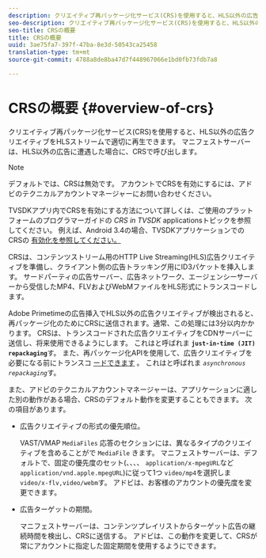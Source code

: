 ```yaml
---
description: クリエイティブ再パッケージ化サービス(CRS)を使用すると、HLS以外の広告クリエイティブをHLSストリームで適切に再生できます。 マニフェストサーバーは、HLS以外の広告に遭遇した場合に、CRSで呼び出します。
seo-description: クリエイティブ再パッケージ化サービス(CRS)を使用すると、HLS以外の広告クリエイティブをHLSストリームで適切に再生できます。 マニフェストサーバーは、HLS以外の広告に遭遇した場合に、CRSで呼び出します。
seo-title: CRSの概要
title: CRSの概要
uuid: 3ae75fa7-397f-47ba-8e3d-50543ca25458
translation-type: tm+mt
source-git-commit: 4788a8de8ba47d7f448967066e1bd0fb73fdb7a8

---
```



# CRSの概要 {#overview-of-crs}

クリエイティブ再パッケージ化サービス(CRS)を使用すると、HLS以外の広告クリエイティブをHLSストリームで適切に再生できます。 マニフェストサーバーは、HLS以外の広告に遭遇した場合に、CRSで呼び出します。

>[!NOTE]
>
>デフォルトでは、CRSは無効です。 アカウントでCRSを有効にするには、アドビのテクニカルアカウントマネージャーにお問い合わせください。
>
>TVSDKアプリ内でCRSを有効にする方法について詳しくは、ご使用のプラットフォームのプログラマーガイドの *CRS in TVSDK* applicationsトピックを参照してください。 例えば、Android 3.4の場合、TVSDKアプリケーションでのCRSの [有効化を参照してください。](../../programming/tvsdk-3x-android-prog/android-3x-advertising/ad-insertion/ad-transcoding/android-3x-ad-transcoding.md)

CRSは、コンテンツストリーム用のHTTP Live Streaming(HLS)広告クリエイティブを準備し、クライアント側の広告トラッキング用にID3パケットを挿入します。 サードパーティの広告サーバー、広告ネットワーク、エージェンシーサーバーから受信したMP4、FLVおよびWebMファイルをHLS形式にトランスコードします。

Adobe Primetimeの広告挿入でHLS以外の広告クリエイティブが検出されると、再パッケージ化のためにCRSに送信されます。通常、この処理には3分以内かかります。 CRSは、トランスコードされた広告クリエイティブをCDNサーバーに送信し、将来使用できるようにします。 これはと呼ばれま **`just-in-time (JIT) repackaging`**&#x200B;す。 また、再パッケージ化APIを使用して、広告クリエイティブを必要になる前にトランスコ [ードできます](../../dynamic-ad-insertion/creative-repackaging-service/api-repackage.md) 。 これはと呼ばれま *`asynchronous repackaging`*&#x200B;す。

また、アドビのテクニカルアカウントマネージャーは、アプリケーションに適した別の動作がある場合、CRSのデフォルト動作を変更することもできます。 次の項目があります。

* 広告クリエイティブの形式の優先順位。

   VAST/VMAP `MediaFiles` 応答のセクションには、異なるタイプのクリエイティブを含めることがで `MediaFile` きます。 マニフェストサーバーは、デフォルトで、固定の優先度のセット(、、、、 `application/x-mpegURL`など `application/vnd.apple.mpegURL`)に従って1つ `video/mp4`を選択しま `video/x-flv,video/webm`す。 アドビは、お客様のアカウントの優先度を変更できます。
* 広告ターゲットの期間。

   マニフェストサーバーは、コンテンツプレイリストからターゲット広告の継続時間を検出し、CRSに送信する。 アドビは、この動作を変更して、CRSが常にアカウントに指定した固定期間を使用するようにできます。
